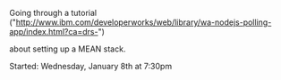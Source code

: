 Going through a tutorial ("http://www.ibm.com/developerworks/web/library/wa-nodejs-polling-app/index.html?ca=drs-") 

about setting up a MEAN stack. 

Started: Wednesday, January 8th at 7:30pm